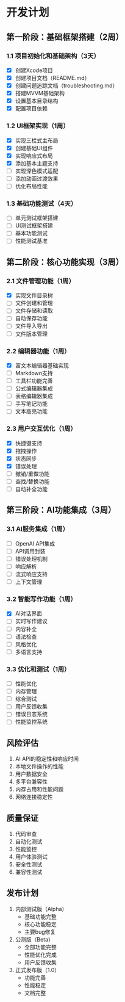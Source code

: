 # 开发计划

## 第一阶段：基础框架搭建（2周）

### 1.1 项目初始化和基础架构（3天）
- [x] 创建Xcode项目
- [x] 创建项目文档（README.md）
- [x] 创建问题追踪文档（troubleshooting.md）
- [x] 搭建MVVM基础架构
- [x] 设置基本目录结构
- [x] 配置项目依赖

### 1.2 UI框架实现（1周）
- [x] 实现三栏式主布局
- [x] 创建基础UI组件
- [x] 实现响应式布局
- [x] 添加基本主题支持
- [ ] 实现深色模式适配
- [ ] 添加动画过渡效果
- [ ] 优化布局性能

### 1.3 基础功能测试（4天）
- [ ] 单元测试框架搭建
- [ ] UI测试框架搭建
- [ ] 基本功能测试
- [ ] 性能测试基准

## 第二阶段：核心功能实现（3周）

### 2.1 文件管理功能（1周）
- [x] 实现文件目录树
- [ ] 文件创建和管理
- [ ] 文件存储和读取
- [ ] 自动保存功能
- [ ] 文件导入导出
- [ ] 文件版本管理

### 2.2 编辑器功能（1周）
- [x] 富文本编辑器基础实现
- [ ] Markdown支持
- [ ] 工具栏功能完善
- [ ] 公式编辑器集成
- [ ] 表格编辑器集成
- [ ] 手写笔记功能
- [ ] 文本高亮功能

### 2.3 用户交互优化（1周）
- [x] 快捷键支持
- [x] 拖拽操作
- [x] 状态同步
- [x] 错误处理
- [ ] 撤销/重做功能
- [ ] 查找/替换功能
- [ ] 自动补全功能

## 第三阶段：AI功能集成（3周）

### 3.1 AI服务集成（1周）
- [ ] OpenAI API集成
- [ ] API调用封装
- [ ] 错误处理机制
- [ ] 响应解析
- [ ] 流式响应支持
- [ ] 上下文管理

### 3.2 智能写作功能（1周）
- [x] AI对话界面
- [ ] 实时写作建议
- [ ] 内容补全
- [ ] 语法检查
- [ ] 风格优化
- [ ] 多语言支持

### 3.3 优化和测试（1周）
- [ ] 性能优化
- [ ] 内存管理
- [ ] 综合测试
- [ ] 用户反馈收集
- [ ] 错误日志系统
- [ ] 性能监控系统

## 风险评估
1. AI API的稳定性和响应时间
2. 本地文件操作的性能
3. 用户数据安全
4. 多平台兼容性
5. 内存占用和性能问题
6. 网络连接稳定性

## 质量保证
1. 代码审查
2. 自动化测试
3. 性能监控
4. 用户体验测试
5. 安全性测试
6. 兼容性测试

## 发布计划
1. 内部测试版（Alpha）
   - 基础功能完整
   - 核心功能稳定
   - 主要bug修复
2. 公测版（Beta）
   - 全部功能完整
   - 性能优化完成
   - 用户反馈收集
3. 正式发布版（1.0）
   - 功能完善
   - 性能稳定
   - 文档完整
